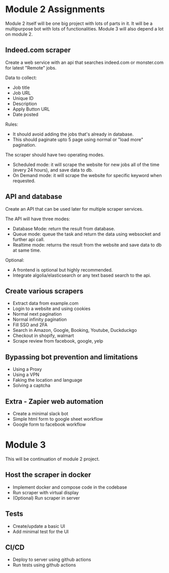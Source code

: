# Module 2 Assignments

Module 2 itself will be one big project with lots of parts in it. It will be a multipurpose bot with lots of functionalities. Module 3 will also depend a lot on module 2.

## Indeed.com scraper

Create a web service with an api that searches indeed.com or monster.com for latest "Remote" jobs. 

Data to collect:
- Job title
- Job URL
- Unique ID
- Description
- Apply Button URL
- Date posted

Rules:
- It should avoid adding the jobs that's already in database.
- This should paginate upto 5 page using normal or "load more" pagination.

The scraper should have two operating modes. 
- Scheduled mode: it will scrape the website for new jobs all of the time (every 24 hours), and save data to db.
- On Demand mode: it will scrape the website for specific keyword when requested.

## API and database

Create an API that can be used later for multiple scraper services.

The API will have three modes:
- Database Mode: return the result from database. 
- Queue mode: queue the task and return the data using websocket and further api call.
- Realtime mode: returns the result from the website and save data to db at same time.

Optional:
- A frontend is optional but highly recommended. 
- Integrate algolia/elasticsearch or any text based search to the api.

## Create various scrapers

- Extract data from example.com
- Login to a website and using cookies
- Normal next pagination 
- Normal infinity pagination
- Fill SSO and 2FA
- Search in Amazon, Google, Booking, Youtube, Duckduckgo
- Checkout in shopify, walmart
- Scrape review from facebook, google, yelp

## Bypassing bot prevention and limitations

- Using a Proxy
- Using a VPN
- Faking the location and language
- Solving a captcha

## Extra - Zapier web automation

- Create a minimal slack bot
- Simple html form to google sheet workflow
- Google form to facebook workflow

# Module 3

This will be continuation of module 2 project.

## Host the scraper in docker

- Implement docker and compose code in the codebase
- Run scraper with virtual display
- (Optional) Run scraper in server

## Tests

- Create/update a basic UI
- Add minimal test for the UI

## CI/CD

- Deploy to server using github actions
- Run tests using github actions
